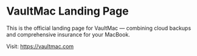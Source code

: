 # VaultMac Landing Page

This is the official landing page for VaultMac — combining cloud backups and comprehensive insurance for your MacBook.

Visit: https://vaultmac.com
